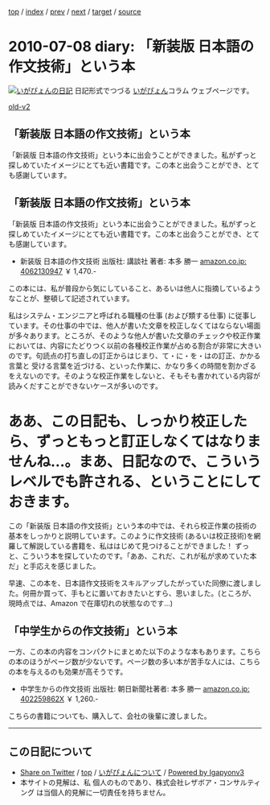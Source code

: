 [top](../index.html) 
 / [index](index.html) 
 / [prev](ig100706.html) 
 / [next](ig100711.html) 
 / [target](http://www.igapyon.jp/igapyon/diary/2010/ig100708.html) 
 / [source](https://github.com/igapyon/diary/blob/master/2010/ig100708.src.md) 

2010-07-08 diary: 「新装版 日本語の作文技術」という本
=====================================================================================================
[![いがぴょんの日記](http://www.igapyon.jp/igapyon/diary/images/iga200306s.jpg "いがぴょん")](http://www.igapyon.jp/igapyon/diary/memo/memoigapyon.html) 日記形式でつづる [いがぴょん](http://www.igapyon.jp/igapyon/diary/memo/memoigapyon.html)コラム ウェブページです。

[old-v2](ig100708-orig.html)

## 「新装版 日本語の作文技術」という本

「新装版 日本語の作文技術」という本に出会うことができました。私がずっと探しめていたイメージにとても近い書籍です。この本と出会うことができ、とても感謝しています。


## 「新装版 日本語の作文技術」という本

「新装版 日本語の作文技術」という本に出会うことができました。私がずっと探しめていたイメージにとても近い書籍です。この本と出会うことができ、とても感謝しています。

* 新装版 日本語の作文技術
  出版社: 講談社
  著者: 本多 勝一
  [amazon.co.jp: 4062130947](http://www.amazon.co.jp/exec/obidos/ASIN/4062130947/igapyondiary-22)
  ￥ 1,470.-

この本には、私が普段から気にしていること、あるいは他人に指摘しているようなことが、整頓して記述されています。

私はシステム・エンジニアと呼ばれる職種の仕事 (および類する仕事) に従事しています。その仕事の中では、他人が書いた文章を校正しなくてはならない場面が多々あります。ところが、そのような他人が書いた文章のチェックや校正作業においては、内容にたどりつく以前の各種校正作業が占める割合が非常に大きいのです。句読点の打ち直しの訂正からはじまり、て・に・を・はの訂正、かかる言葉と 受ける言葉を近づける、といった作業に、かなり多くの時間を割かざるをえないのです。そのような校正作業をしないと、そもそも書かれている内容が読みくだすことができないケースが多いのです。

# ああ、この日記も、しっかり校正したら、ずっともっと訂正しなくてはなりませんね…。まあ、日記なので、こういうレベルでも許される、ということにしておきます。

この「新装版 日本語の作文技術」という本の中では、それら校正作業の技術の基本をしっかりと説明しています。このように作文技術 (あるいは校正技術)を網羅して解説している書籍を、私ははじめて見つけることができました！ ずっと、こういう本を探していたのです。「ああ、これだ、これが私が求めていた本だ」と手応えを感じました。

早速、この本を、日本語作文技術をスキルアップしたがっていた同僚に渡しました。何冊か買って、手もとに置いておきたいとすら、思いました。(ところが、現時点では、Amazon で在庫切れの状態なのです…)

## 「中学生からの作文技術」という本

一方、この本の内容をコンパクトにまとめた以下のような本もあります。こちらの本のほうがページ数が少ないです。ページ数の多い本が苦手な人には、こちらの本を与えるのも効果が高そうです。

* 中学生からの作文技術
  出版社: 朝日新聞社著者: 本多 勝一
  [amazon.co.jp: 402259862X](http://www.amazon.co.jp/exec/obidos/ASIN/402259862X/igapyondiary-22)
  ￥ 1,260.-

こちらの書籍についても、購入して、会社の後輩に渡しました。


----------------------------------------------------------------------------------------------------

## この日記について

* [Share on Twitter](https://twitter.com/intent/tweet?hashtags=igapyon%2Cdiary%2C%E3%81%84%E3%81%8C%E3%81%B4%E3%82%87%E3%82%93&text=%E3%80%8C%E6%96%B0%E8%A3%85%E7%89%88+%E6%97%A5%E6%9C%AC%E8%AA%9E%E3%81%AE%E4%BD%9C%E6%96%87%E6%8A%80%E8%A1%93%E3%80%8D%E3%81%A8%E3%81%84%E3%81%86%E6%9C%AC&url=http%3A%2F%2Fwww.igapyon.jp%2Figapyon%2Fdiary%2F2010%2Fig100708.html) / [top](../index.html) / [いがぴょんについて](http://www.igapyon.jp/igapyon/diary/memo/memoigapyon.html) / [Powered by Igapyonv3](https://github.com/igapyon/igapyonv3)
* 本サイトの見解は、私 個人のものであり、株式会社レザボア・コンサルティング は当個人的見解に一切責任を持ちません。 
